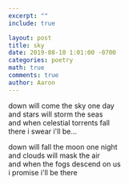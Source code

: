 ```yaml
---
excerpt: ""
include: true

layout: post
title: sky
date: 2019-08-10 1:01:00 -0700
categories: poetry
math: true
comments: true
author: Aaron
---
```







down will come the sky one day  
and stars will storm the seas  
and when celestial torrents fall  
there i swear i'll be...  

down will fall the moon one night  
and clouds will mask the air  
and when the fogs descend on us  
i promise i'll be there
